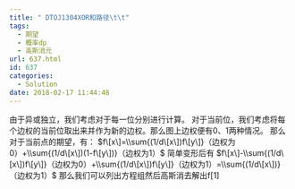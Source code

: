 ```yaml
---
title: " DTOJ1304XOR和路径\t\t"
tags:
  - 期望
  - 概率dp
  - 高斯消元
url: 637.html
id: 637
categories:
  - Solution
date: 2018-02-17 11:44:48
---
```


由于异或独立，我们考虑对于每一位分别进行计算。 对于当前位，我们考虑将每个边权的当前位取出来并作为新的边权。那么图上边权便有0、1两种情况。 那么对于当前点的期望，有： $f\[x\]=\\sum{(1/d\[x\])f\[y\]}（边权为0）+\\sum{(1/d\[x\])(1-f\[y\])}（边权为1）$ 简单变形后有 $f\[x\]-\\sum{(1/d\[x\])f\[y\]}（边权为0）+\\sum{(1/d\[x\])f\[y\]}（边权为1）=\\sum{(1/d\[x\])}（边权为1）$ 那么我们可以列出方程组然后高斯消去解出f\[1\]